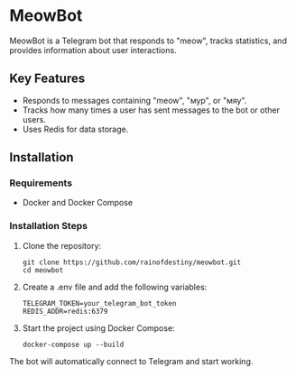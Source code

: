 # MeowBot

MeowBot is a Telegram bot that responds to "meow", tracks statistics, and provides information about user interactions.

## Key Features

- Responds to messages containing "meow", "мур", or "мяу".
- Tracks how many times a user has sent messages to the bot or other users.
- Uses Redis for data storage.

## Installation

### Requirements
- Docker and Docker Compose

### Installation Steps
1. Clone the repository:
   ```shell
   git clone https://github.com/rainofdestiny/meowbot.git
   cd meowbot
   ```

2. Create a .env file and add the following variables:
   ```shell
   TELEGRAM_TOKEN=your_telegram_bot_token
   REDIS_ADDR=redis:6379
   ```

3. Start the project using Docker Compose:
   ```shell
   docker-compose up --build
   ```

The bot will automatically connect to Telegram and start working.
